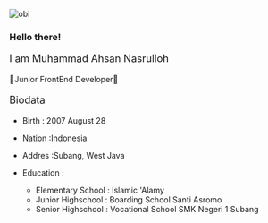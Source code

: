 ![obi](https://i.giphy.com/media/v1.Y2lkPTc5MGI3NjExN2w1MGJrbXFwcTUzaWdrb2lncWFuODBzcG01MXZ0MGF5bGtwcGUzbiZlcD12MV9pbnRlcm5hbF9naWZfYnlfaWQmY3Q9Zw/3ornk57KwDXf81rjWM/giphy.gif)
<br>


<h3>Hello there!</h3> 
<p style="font-size: 18px">I am Muhammad Ahsan Nasrulloh</p>
🙌Junior FrontEnd Developer🙌 

<p style="font-size: 18px">Biodata</p>
<ul>
  <li><p>Birth  :  2007 August 28</p></li>
  <li><p>Nation  :Indonesia</p></li>
  <li><p>Addres  :Subang, West Java</p></li>
  <li><p>Education  : <ul>
    <li>Elementary School  :  Islamic 'Alamy</li>
    <li>Junior Highschool  :  Boarding School Santi Asromo</li>
    <li>Senior Highschool  :  Vocational School SMK Negeri 1 Subang</li>
  </ul></p></li>
</ul>

<!---
MuhammadAhsandev/MuhammadAhsandev is a ✨ special ✨ repository because its `README.md` (this file) appears on your GitHub profile.
You can click the Preview link to take a look at your changes.
--->
